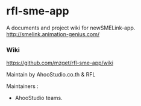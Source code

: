 # rfl-sme-app
A documents and project wiki for newSMELink-app. http://smelink.animation-genius.com/

### Wiki 
https://github.com/mzget/rfl-sme-app/wiki

Maintain by AhooStudio.co.th & RFL

Maintainers : 
- AhooStudio teams.
